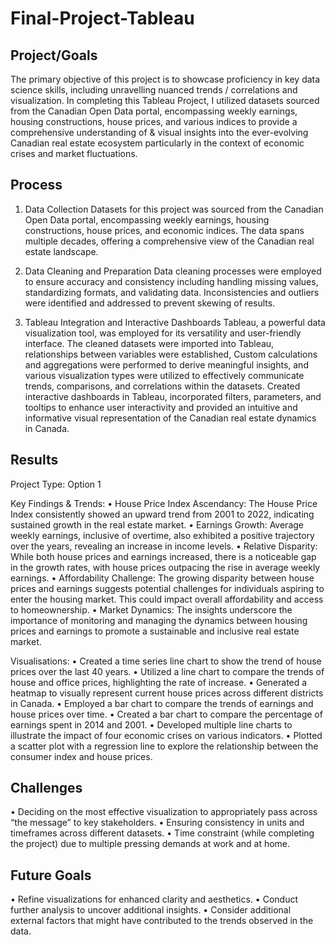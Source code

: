 # Final-Project-Tableau

## Project/Goals
The primary objective of this project is to showcase proficiency in key data science skills, including unravelling nuanced trends / correlations and visualization.
In completing this Tableau Project, I utilized datasets sourced from the Canadian Open Data portal, encompassing weekly earnings, housing constructions, house prices, and various indices to provide a comprehensive understanding of & visual insights into the ever-evolving Canadian real estate ecosystem particularly in the context of economic crises and market fluctuations.


## Process
1.	Data Collection
Datasets for this project was sourced from the Canadian Open Data portal, encompassing weekly earnings, housing constructions, house prices, and economic indices. The data spans multiple decades, offering a comprehensive view of the Canadian real estate landscape.

2.	Data Cleaning and Preparation
Data cleaning processes were employed to ensure accuracy and consistency including handling missing values, standardizing formats, and validating data. Inconsistencies and outliers were identified and addressed to prevent skewing of results.

3.	Tableau Integration and Interactive Dashboards
Tableau, a powerful data visualization tool, was employed for its versatility and user-friendly interface. The cleaned datasets were imported into Tableau, relationships between variables were established, Custom calculations and aggregations were performed to derive meaningful insights, and various visualization types were utilized to effectively communicate trends, comparisons, and correlations within the datasets.
Created interactive dashboards in Tableau, incorporated filters, parameters, and tooltips to enhance user interactivity and provided an intuitive and informative visual representation of the Canadian real estate dynamics in Canada.


## Results
Project Type:
Option 1

Key Findings & Trends:
•	House Price Index Ascendancy: The House Price Index consistently showed an upward trend from 2001 to 2022, indicating sustained growth in the real estate market.
•	Earnings Growth: Average weekly earnings, inclusive of overtime, also exhibited a positive trajectory over the years, revealing an increase in income levels.
•	Relative Disparity: While both house prices and earnings increased, there is a noticeable gap in the growth rates, with house prices outpacing the rise in average weekly earnings.
•	Affordability Challenge: The growing disparity between house prices and earnings suggests potential challenges for individuals aspiring to enter the housing market. This could impact overall affordability and access to homeownership.
•	Market Dynamics: The insights underscore the importance of monitoring and managing the dynamics between housing prices and earnings to promote a sustainable and inclusive real estate market.

Visualisations:
•	Created a time series line chart to show the trend of house prices over the last 40 years.
•	Utilized a line chart to compare the trends of house and office prices, highlighting the rate of increase.
•	Generated a heatmap to visually represent current house prices across different districts in Canada.
•	Employed a bar chart to compare the trends of earnings and house prices over time.
•	Created a bar chart to compare the percentage of earnings spent in 2014 and 2001.
•	Developed multiple line charts to illustrate the impact of four economic crises on various indicators.
•	Plotted a scatter plot with a regression line to explore the relationship between the consumer index and house prices.


## Challenges 
•	Deciding on the most effective visualization to appropriately pass across “the message” to key stakeholders.
•	Ensuring consistency in units and timeframes across different datasets.
•	Time constraint (while completing the project) due to multiple pressing demands at work and at home.


## Future Goals
•	Refine visualizations for enhanced clarity and aesthetics.
•	Conduct further analysis to uncover additional insights.
•	Consider additional external factors that might have contributed to the trends observed in the data.

